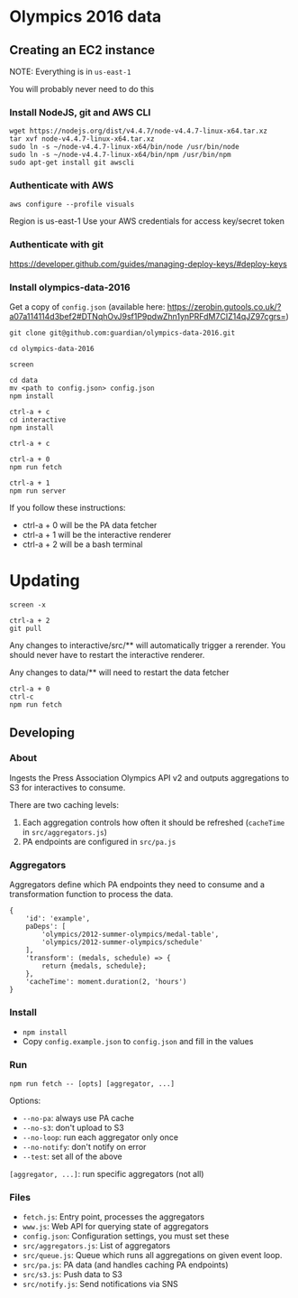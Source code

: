 # Olympics 2016 data

## Creating an EC2 instance

NOTE: Everything is in `us-east-1`

You will probably never need to do this

### Install NodeJS, git and AWS CLI

```
wget https://nodejs.org/dist/v4.4.7/node-v4.4.7-linux-x64.tar.xz
tar xvf node-v4.4.7-linux-x64.tar.xz
sudo ln -s ~/node-v4.4.7-linux-x64/bin/node /usr/bin/node
sudo ln -s ~/node-v4.4.7-linux-x64/bin/npm /usr/bin/npm
sudo apt-get install git awscli
```

### Authenticate with AWS
```
aws configure --profile visuals

```
Region is us-east-1
Use your AWS credentials for access key/secret token

### Authenticate with git

https://developer.github.com/guides/managing-deploy-keys/#deploy-keys

### Install olympics-data-2016

Get a copy of `config.json` (available here: https://zerobin.gutools.co.uk/?a07a114114d3bef2#DTNqhOvJ9sf1P9pdwZhn1ynPRFdM7CIZ14qJZ97cgrs=)

```
git clone git@github.com:guardian/olympics-data-2016.git

cd olympics-data-2016

screen

cd data
mv <path to config.json> config.json
npm install

ctrl-a + c
cd interactive
npm install

ctrl-a + c

ctrl-a + 0
npm run fetch

ctrl-a + 1
npm run server
```

If you follow these instructions:
- ctrl-a + 0 will be the PA data fetcher
- ctrl-a + 1 will be the interactive renderer
- ctrl-a + 2 will be a bash terminal


Updating
====
```
screen -x

ctrl-a + 2
git pull
```

Any changes to interactive/src/** will automatically trigger a rerender. You should never
have to restart the interactive renderer.

Any changes to data/** will need to restart the data fetcher
```
ctrl-a + 0
ctrl-c
npm run fetch
```

## Developing

### About

Ingests the Press Association Olympics API v2 and outputs aggregations to S3 for interactives to consume.

There are two caching levels:

1. Each aggregation controls how often it should be refreshed (`cacheTime` in `src/aggregators.js`)
2. PA endpoints are configured in `src/pa.js`

### Aggregators

Aggregators define which PA endpoints they need to consume and a transformation function to process the data.

```
{
    'id': 'example',
    paDeps': [
        'olympics/2012-summer-olympics/medal-table',
        'olympics/2012-summer-olympics/schedule'
    ],
    'transform': (medals, schedule) => {
        return {medals, schedule};
    },
    'cacheTime': moment.duration(2, 'hours')
}
```

### Install

- `npm install`
- Copy `config.example.json` to `config.json` and fill in the values

### Run

```
npm run fetch -- [opts] [aggregator, ...]
```

Options:
- `--no-pa`: always use PA cache
- `--no-s3`: don't upload to S3
- `--no-loop`: run each aggregator only once
- `--no-notify`: don't notify on error
- `--test`: set all of the above

`[aggregator, ...]`: run specific aggregators (not all)

### Files
- `fetch.js`: Entry point, processes the aggregators
- `www.js`: Web API for querying state of aggregators
- `config.json`: Configuration settings, you must set these
- `src/aggregators.js`: List of aggregators
- `src/queue.js`: Queue which runs all aggregations on given event loop.
- `src/pa.js`: PA data (and handles caching PA endpoints)
- `src/s3.js`: Push data to S3
- `src/notify.js`: Send notifications via SNS
